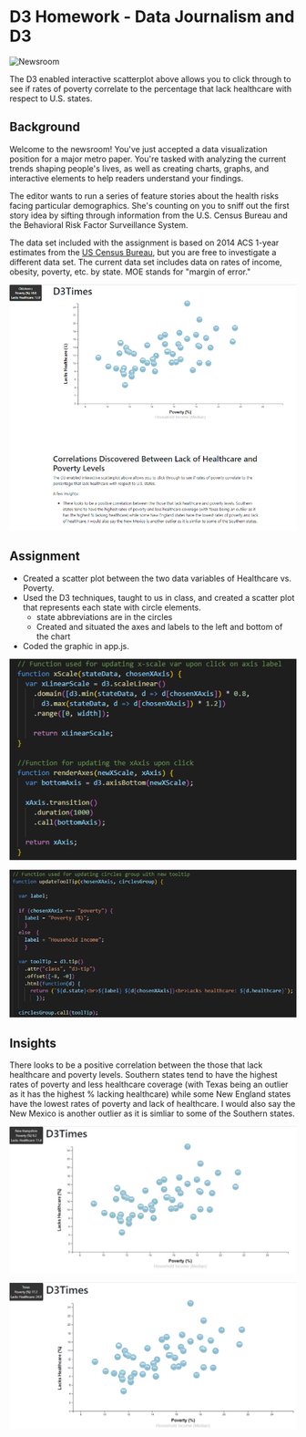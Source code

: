 # D3 Homework - Data Journalism and D3

![Newsroom](https://media.giphy.com/media/v2xIous7mnEYg/giphy.gif)

The D3 enabled interactive scatterplot above allows you to click through to see if rates of poverty correlate to the percentage that lack healthcare with respect to U.S. states.


## Background

Welcome to the newsroom! You've just accepted a data visualization position for a major metro paper. You're tasked with analyzing the current trends shaping people's lives, as well as creating charts, graphs, and interactive elements to help readers understand your findings.

The editor wants to run a series of feature stories about the health risks facing particular demographics. She's counting on you to sniff out the first story idea by sifting through information from the U.S. Census Bureau and the Behavioral Risk Factor Surveillance System.

The data set included with the assignment is based on 2014 ACS 1-year estimates from the [US Census Bureau](https://data.census.gov/cedsci/), but you are free to investigate a different data set. The current data set includes data on rates of income, obesity, poverty, etc. by state. MOE stands for "margin of error."

![](https://github.com/KGore12/D3-challenge/blob/main/images/finishedhtml.png)

## Assignment
* Created a scatter plot between the two data variables of Healthcare vs. Poverty.
* Used the D3 techniques, taught to us in class, and created a scatter plot that represents each state with circle elements.
    * state abbreviations are in the circles
    * Created and situated the axes and labels to the left and bottom of the chart
* Coded the graphic in app.js. 

![](https://github.com/KGore12/D3-challenge/blob/main/images/jscode.png)

![](https://github.com/KGore12/D3-challenge/blob/main/images/d3tooltip.png)

## Insights

There looks to be a positive correlation between the those that lack healthcare and poverty levels. Southern states tend to have the highest rates of poverty and less healthcare coverage (with Texas being an outlier as it has the highest % lacking healthcare) while some New England states have the lowest rates of poverty and lack of healthcare. I would also say the New Mexico is another outlier as it is simliar to some of the Southern states.

![](https://github.com/KGore12/D3-challenge/blob/main/images/scatter.png)

![](https://github.com/KGore12/D3-challenge/blob/main/images/tx_outlier.png)

